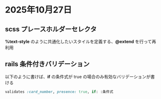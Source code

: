 # 2025年10月27日

## scss プレースホルダーセレクタ
**%text-style** のように共通化したいスタイルを定義する、**@extend** を行って再利用

## rails 条件付きバリデーション
以下のように書けば、**if** の条件式が true の場合のみ有効なバリデーションが書ける
```ruby
validates :card_number, presence: true, if: :条件式
```
